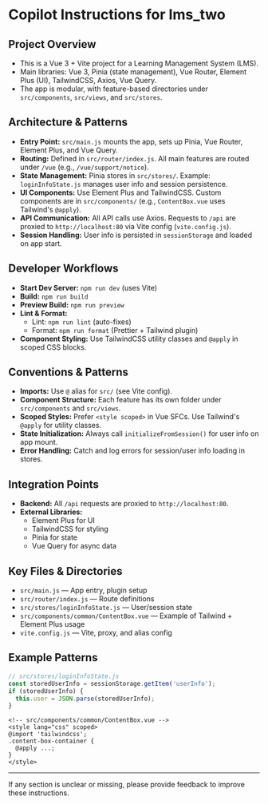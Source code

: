 # Copilot Instructions for lms_two

## Project Overview
- This is a Vue 3 + Vite project for a Learning Management System (LMS).
- Main libraries: Vue 3, Pinia (state management), Vue Router, Element Plus (UI), TailwindCSS, Axios, Vue Query.
- The app is modular, with feature-based directories under `src/components`, `src/views`, and `src/stores`.

## Architecture & Patterns
- **Entry Point:** `src/main.js` mounts the app, sets up Pinia, Vue Router, Element Plus, and Vue Query.
- **Routing:** Defined in `src/router/index.js`. All main features are routed under `/vue` (e.g., `/vue/support/notice`).
- **State Management:** Pinia stores in `src/stores/`. Example: `loginInfoState.js` manages user info and session persistence.
- **UI Components:** Use Element Plus and TailwindCSS. Custom components are in `src/components/` (e.g., `ContentBox.vue` uses Tailwind's `@apply`).
- **API Communication:** All API calls use Axios. Requests to `/api` are proxied to `http://localhost:80` via Vite config (`vite.config.js`).
- **Session Handling:** User info is persisted in `sessionStorage` and loaded on app start.

## Developer Workflows
- **Start Dev Server:** `npm run dev` (uses Vite)
- **Build:** `npm run build`
- **Preview Build:** `npm run preview`
- **Lint & Format:**
  - Lint: `npm run lint` (auto-fixes)
  - Format: `npm run format` (Prettier + Tailwind plugin)
- **Component Styling:** Use TailwindCSS utility classes and `@apply` in scoped CSS blocks.

## Conventions & Patterns
- **Imports:** Use `@` alias for `src/` (see Vite config).
- **Component Structure:** Each feature has its own folder under `src/components` and `src/views`.
- **Scoped Styles:** Prefer `<style scoped>` in Vue SFCs. Use Tailwind's `@apply` for utility classes.
- **State Initialization:** Always call `initializeFromSession()` for user info on app mount.
- **Error Handling:** Catch and log errors for session/user info loading in stores.

## Integration Points
- **Backend:** All `/api` requests are proxied to `http://localhost:80`.
- **External Libraries:**
  - Element Plus for UI
  - TailwindCSS for styling
  - Pinia for state
  - Vue Query for async data

## Key Files & Directories
- `src/main.js` — App entry, plugin setup
- `src/router/index.js` — Route definitions
- `src/stores/loginInfoState.js` — User/session state
- `src/components/common/ContentBox.vue` — Example of Tailwind + Element Plus usage
- `vite.config.js` — Vite, proxy, and alias config

## Example Patterns
```js
// src/stores/loginInfoState.js
const storedUserInfo = sessionStorage.getItem('userInfo');
if (storedUserInfo) {
  this.user = JSON.parse(storedUserInfo);
}
```
```vue
<!-- src/components/common/ContentBox.vue -->
<style lang="css" scoped>
@import 'tailwindcss';
.content-box-container {
  @apply ...;
}
</style>
```

---
If any section is unclear or missing, please provide feedback to improve these instructions.
